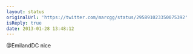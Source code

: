 ```yaml
---
layout: status
originalUrl: 'https://twitter.com/marcgg/status/295891023350075392'
isReply: true
date: 2013-01-28 13:48:12
---
```


@EmilandDC nice
